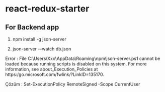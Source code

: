 # react-redux-starter

## For Backend app

1. npm install -g json-server

2. json-server --watch db.json 

Error :  File C:\Users\Xxx\AppData\Roaming\npm\json-server.ps1 cannot be loaded because running scripts is disabled on this system. For more information, see about_Execution_Policies at https:/go.microsoft.com/fwlink/?LinkID=135170.

Çözüm : Set-ExecutionPolicy RemoteSigned -Scope CurrentUser
